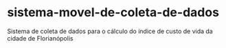 # sistema-movel-de-coleta-de-dados
Sistema de coleta de dados para o cálculo do índice de custo de vida da cidade de Florianópolis 
